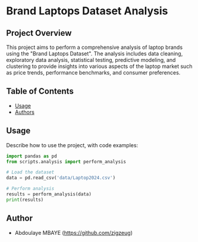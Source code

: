 # Brand Laptops Dataset Analysis

## Project Overview
This project aims to perform a comprehensive analysis of laptop brands using the "Brand Laptops Dataset". The analysis includes data cleaning, exploratory data analysis, statistical testing, predictive modeling, and clustering to provide insights into various aspects of the laptop market such as price trends, performance benchmarks, and consumer preferences.

## Table of Contents
- [Usage](#usage)
- [Authors](#authors)



## Usage
Describe how to use the project, with code examples:
```python
import pandas as pd
from scripts.analysis import perform_analysis

# Load the dataset
data = pd.read_csv('data/Laptop2024.csv')

# Perform analysis
results = perform_analysis(data)
print(results)
 ```


## Author
- Abdoulaye MBAYE (https://github.com/zigzeug)

